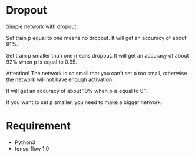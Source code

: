 # Dropout
Simple network with dropout. 

Set train p equal to one means no dropout. It will get an accuracy of about 91%.

Set train p smaller than one means dropout. It will get an accuracy of about 92% when p is equal to 0.95.

Attention! The network is so small that you can't set p too small, otherwise the network will not have enough activation.

It will get an accuracy of about 10% when p is equal to 0.1.

If you want to set p smaller, you need to make a bigger network. 

# Requirement
- Python3
- tensorflow 1.0